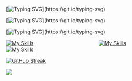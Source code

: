 [![Typing SVG](https://readme-typing-svg.demolab.com?font=Fira+Code&size=30&pause=1000&color=fa6d95&center=true&vCenter=true&width=435&lines=%F0%9F%91%8B%F0%9F%8F%BB+Hello+World!)](https://git.io/typing-svg)

[![Typing SVG](https://readme-typing-svg.demolab.com?font=Fira+Code&size=25&pause=1000&color=78d9f9&center=true&vCenter=true&width=435&lines=%F0%9F%91%A8%F0%9F%8F%BB%E2%80%8D%F0%9F%92%BB+Estudiante+Full-Stack+Dev.)](https://git.io/typing-svg)

[![Typing SVG](https://readme-typing-svg.demolab.com?font=Fira+Code&size=20&pause=1000&color=F7F7F1&center=true&width=435&height=80&lines=%F0%9F%8E%AE+Apasionado+por+los+videojuegos.;%F0%9F%92%AC+Me+gusta+la+filosof%C3%ADa.;%F0%9F%94%AD+Amante+de+la+astronom%C3%ADa.)](https://git.io/typing-svg)

[![My Skills](https://skillicons.dev/icons?i=linkedin)](https://www.linkedin.com/in/sommafederico1/)                                             [![My Skills](https://skillicons.dev/icons?i=instagram)](https://www.instagram.com/somma.federico/)‍‍‍‍‍‍‍‍‍‍                                             [![My Skills](https://skillicons.dev/icons?i=twitter)](https://twitter.com/sommafeder1co)

[![GitHub Streak](https://streak-stats.demolab.com?user=fAEDKAN&theme=dracula&hide_border=true&border_radius=2.5&date_format=j%20M%5B%20Y%5D)](https://git.io/streak-stats)

![](https://komarev.com/ghpvc/?username=your-github-username&style=for-the-badge&color=fa6d95)
